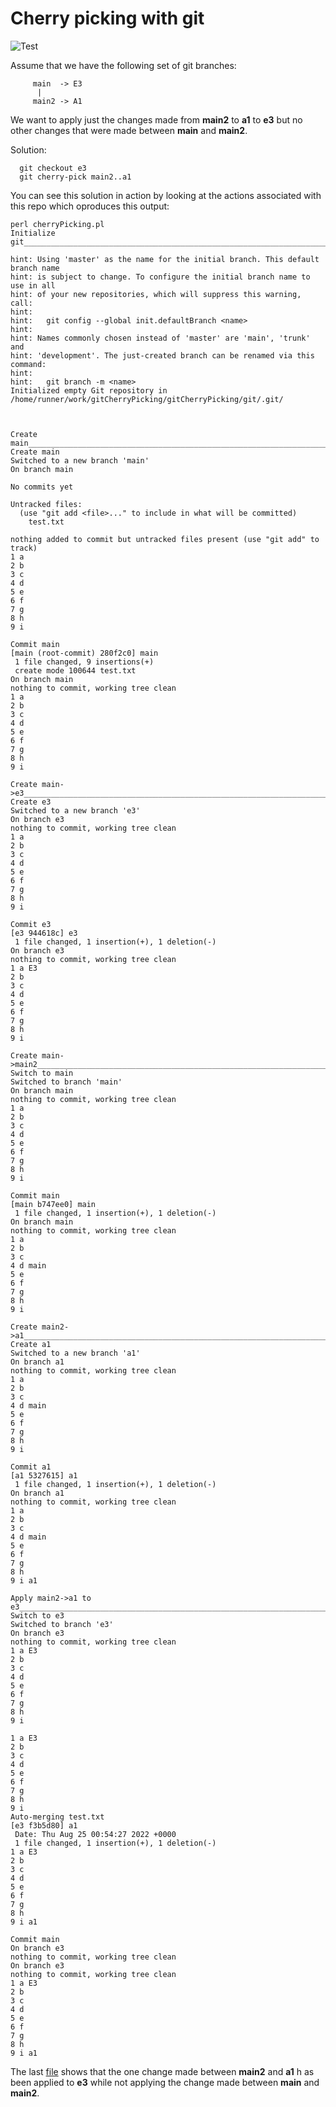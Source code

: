 # Cherry picking with git

![Test](https://github.com/philiprbrenan/gitCherryPicking/workflows/Test/badge.svg)

Assume that we have the following set of git branches:
```
     main  -> E3
      |
     main2 -> A1
```
We want to apply just the changes made from __main2__ to __a1__ to __e3__ but no other
changes that were made between __main__ and __main2__.

Solution:
```
  git checkout e3
  git cherry-pick main2..a1
```

You can see this solution in action by looking at the actions associated with this repo which oproduces this output:

```
perl cherryPicking.pl
Initialize git__________________________________________________________________________________________________________

hint: Using 'master' as the name for the initial branch. This default branch name
hint: is subject to change. To configure the initial branch name to use in all
hint: of your new repositories, which will suppress this warning, call:
hint:
hint: 	git config --global init.defaultBranch <name>
hint:
hint: Names commonly chosen instead of 'master' are 'main', 'trunk' and
hint: 'development'. The just-created branch can be renamed via this command:
hint:
hint: 	git branch -m <name>
Initialized empty Git repository in /home/runner/work/gitCherryPicking/gitCherryPicking/git/.git/



Create main_____________________________________________________________________________________________________________
Create main
Switched to a new branch 'main'
On branch main

No commits yet

Untracked files:
  (use "git add <file>..." to include in what will be committed)
	test.txt

nothing added to commit but untracked files present (use "git add" to track)
1 a
2 b
3 c
4 d
5 e
6 f
7 g
8 h
9 i

Commit main
[main (root-commit) 280f2c0] main
 1 file changed, 9 insertions(+)
 create mode 100644 test.txt
On branch main
nothing to commit, working tree clean
1 a
2 b
3 c
4 d
5 e
6 f
7 g
8 h
9 i

Create main->e3_________________________________________________________________________________________________________
Create e3
Switched to a new branch 'e3'
On branch e3
nothing to commit, working tree clean
1 a
2 b
3 c
4 d
5 e
6 f
7 g
8 h
9 i

Commit e3
[e3 944618c] e3
 1 file changed, 1 insertion(+), 1 deletion(-)
On branch e3
nothing to commit, working tree clean
1 a E3
2 b
3 c
4 d
5 e
6 f
7 g
8 h
9 i

Create main->main2______________________________________________________________________________________________________
Switch to main
Switched to branch 'main'
On branch main
nothing to commit, working tree clean
1 a
2 b
3 c
4 d
5 e
6 f
7 g
8 h
9 i

Commit main
[main b747ee0] main
 1 file changed, 1 insertion(+), 1 deletion(-)
On branch main
nothing to commit, working tree clean
1 a
2 b
3 c
4 d main
5 e
6 f
7 g
8 h
9 i

Create main2->a1________________________________________________________________________________________________________
Create a1
Switched to a new branch 'a1'
On branch a1
nothing to commit, working tree clean
1 a
2 b
3 c
4 d main
5 e
6 f
7 g
8 h
9 i

Commit a1
[a1 5327615] a1
 1 file changed, 1 insertion(+), 1 deletion(-)
On branch a1
nothing to commit, working tree clean
1 a
2 b
3 c
4 d main
5 e
6 f
7 g
8 h
9 i a1

Apply main2->a1 to e3___________________________________________________________________________________________________
Switch to e3
Switched to branch 'e3'
On branch e3
nothing to commit, working tree clean
1 a E3
2 b
3 c
4 d
5 e
6 f
7 g
8 h
9 i

1 a E3
2 b
3 c
4 d
5 e
6 f
7 g
8 h
9 i
Auto-merging test.txt
[e3 f3b5d80] a1
 Date: Thu Aug 25 00:54:27 2022 +0000
 1 file changed, 1 insertion(+), 1 deletion(-)
1 a E3
2 b
3 c
4 d
5 e
6 f
7 g
8 h
9 i a1

Commit main
On branch e3
nothing to commit, working tree clean
On branch e3
nothing to commit, working tree clean
1 a E3
2 b
3 c
4 d
5 e
6 f
7 g
8 h
9 i a1
```

The last [file](https://en.wikipedia.org/wiki/Computer_file) shows that the one change made between __main2__ and __a1__ h
as been applied to __e3__ while not applying the change made between __main__ and __main2__.
